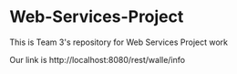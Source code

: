 # Web-Services-Project
This is Team 3's repository for Web Services Project work

Our link is http://localhost:8080/rest/walle/info
